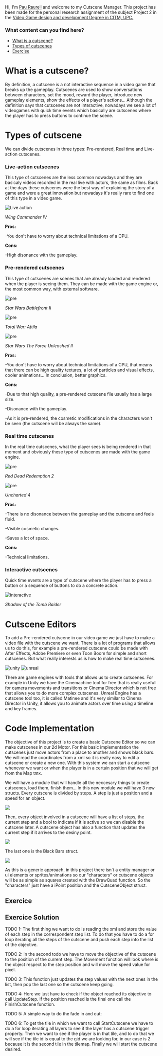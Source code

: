 Hi, I'm [Pau Raurell](https://github.com/pauraurell) and welcome to my Cutscene Manager. This project has been made for the personal research assignment of the subject Project 2 in the [Video Game design and development Degree in CITM, UPC.](https://www.citm.upc.edu/ing/estudis/graus-videojocs/)

### What content can you find here?

* [What is a cutscene?](https://pauraurell.github.io/Cutscene-Manager/#What-is-a-cutscene?)
* [Types of cutscenes](https://pauraurell.github.io/Cutscene-Manager/#Types-of-cutscenes)
* [Exercise](https://pauraurell.github.io/Cutscene-Manager/#Exercise)


# What is a cutscene?

By definition, a cutscene is a not interactive sequence in a video game that breaks up the gameplay. Cutscenes are used to show conversations between characters, set the mood, reward the player, introduce new gameplay elements, show the effects of a player's actions... Although the definition says that cutscenes are not interactive, nowadays we see a lot of videogames with quick time events which basically are cutscenes where the player has to press buttons to continue the scene. 

# Types of cutscene

We can divide cutscenes in three types: Pre-rendered, Real time and Live-action cutscenes.

### Live-action cutscenes

This type of cutscenes are the less common nowadays and they are basicaly videos recorded in the real live with actors, the same as films. Back at the days these cutscenes were the best way of explaining the story of a game and were a great innovation but nowadays it's really rare to find one of this type in a video game.

![Live action](https://github.com/pauraurell/Cutscene-Manager/blob/master/docs/gifs/Live-Action%20Cutscene%20Mark%20Hamill.gif?raw=true)

*Wing Commander IV*

**Pros:** 

-You don't have to worry about technical limitations of a CPU.

**Cons:** 

-High disonance with the gameplay.



### Pre-rendered cutscenes

This type of cutscenes are scenes that are already loaded and rendered when the player is seeing them. They can be made with the game engine or, the most common way, with external software. 

![pre](https://github.com/pauraurell/Cutscene-Manager/blob/master/docs/gifs/Battlefront%202%20pre-rendered%20cutscene.gif?raw=true)

*Star Wars Battlefront II*


![pre](https://github.com/pauraurell/Cutscene-Manager/blob/master/docs/gifs/Attila%20Total%20War%20pre-rendered%20cutscene.gif?raw=true)

*Total War: Attila*


![pre](https://github.com/pauraurell/Cutscene-Manager/blob/master/docs/gifs/The%20Force%20Unleashed%202%20pre-rendered%20cutscene.gif?raw=true)

*Star Wars The Force Unleashed II*


**Pros:** 

-You don't have to worry about technical limitations of a CPU, that means that there can be high quality textures, a lot of particles and visual effects, cooler animations... In conclusion, better graphics.

**Cons:** 

-Due to that high quality, a pre-rendered cutscene file usually has a large size. 

-Disonance with the gameplay.

-As it is pre-rendered, the cosmetic modifications in the characters won't be seen (the cutscene will be always the same).

### Real time cutscenes

In the real time cutscenes, what the player sees is being rendered in that moment and obviously these type of cutscenes are made with the game engine.&nbsp;
 
![pre](https://github.com/pauraurell/Cutscene-Manager/blob/master/docs/gifs/Red%20Dead%20Redemption%202%20real%20time%20cutscene.gif?raw=true)

*Red Dead Redemption 2*


![pre](https://github.com/pauraurell/Cutscene-Manager/blob/master/docs/gifs/Uncharted%204%20real%20time%20cutscene.gif?raw=true)

*Uncharted 4*


**Pros:** 

-There is no disonance between the gameplay and the cutscene and feels fluid.

-Visible cosmetic changes.

-Saves a lot of space. 

**Cons:** 

-Technical limitations. 


### Interactive cutscenes
Quick time events are a type of cutscene where the player has to press a button or a sequence of buttons to do a concrete action.

![interactive](https://github.com/pauraurell/Cutscene-Manager/blob/master/docs/gifs/Shadow%20of%20The%20Tomb%20Raider%20interactive%20cutscene.gif?raw=true)

*Shadow of the Tomb Raider* 


# Cutscene Editors

To add a Pre-rendered cutscene in our video game we just have to make a video file with the cutscene we want. There is a lot of programs that allows us to do this, for example a pre-rendered cutscene could be made with After Effects, Adobe Premiere or even Toon Boom for simple and short cutscenes. But what really interests us is how to make real time cutscenes. 


![unity](https://github.com/pauraurell/Cutscene-Manager/blob/master/docs/unity.png?raw=true)
![unreal](https://github.com/pauraurell/Cutscene-Manager/blob/master/docs/unreal.png?raw=true)

There are game engines with tools that allows us to create cutscenes. For example in Unity we have the Cinemachine tool for free that is really usefull for camera movements and transitions or Cinema Director which is not free that allows you to do more complex cutscenes. 
Unreal Engine has a cutscene tool too, it is called Matinee and it's very similar to Cinema Director in Unity, it allows you to animate actors over time using a timeline and key frames.

# Code Implementation

The objective of this project is to create a basic Cutscene Editor so we can make cutscenes in our 2d Motor. For this basic implementation the cutscenes just move actors from a place to another and shows black bars. We will read the coordinates from a xml so it is really easy to edit a cutscene or create a new one. With this system we can start a cutscene whenever we want or when the player is in a certain position that we will get from the Map tmx.

We will have a module that will handle all the neccesary things to create cutscenes, load them, finish them... In this new module we will have 3 new structs. Every cutscene is divided by steps. A step is just a position and a speed for an object. 

![](https://github.com/pauraurell/Cutscene-Manager/blob/master/docs/Step.PNG?raw=true)

Then, every object involved in a cutscene will have a list of steps, the current step and a bool to indicate if it is active so we can disable the cutscene later. A cutscene object has also a function that updates the current step if it arrives to the desiny point.

![](https://github.com/pauraurell/Cutscene-Manager/blob/master/docs/Object.PNG?raw=true)

The last one is the Black Bars struct.

![](https://github.com/pauraurell/Cutscene-Manager/blob/master/docs/Bars.PNG?raw=true)


As this is a generic approach, in this project there isn't a entity manager or ui elements or sprites/animations so our "characters" or cutscene objects will be as simple as squares created with the DrawQuad function. So the "characters" just have a iPoint position and the CutsceneObject struct.

## Exercice

## Exercice Solution

TODO 1: The first thing we want to do is reading the xml and store the value of each step in the correspondent step list. To do that you have to do a for loop iterating all the steps of the cutscene and push each step into the list of the objective. 

TODO 2: In the second todo we have to move the objective of the cutscene to the position of the current step. The Movement function will look where is the object respect to the step position and will move the speed value for pixel. 

TODO 3: This function just updates the step values with the next ones in the list, then pop the last one so the cutscene keep going.

TODO 4: Here we just have to check if the object reached its objective to call UpdateStep. If the position reached is the final one call the FinishCutscene function.

TODO 5: A simple way to do the fade in and out:

TODO 6: To get the tile in which we want to call StartCutscene we have to do a for loop iterating all layers to see if the layer has a cutscene trigger property. Then we want to see if the player is in that tile, and to do that we will see if the tile id is equal to the gid we are looking for, in our case is 2 because it is the second tile in the tilemap. Finally we will start the cutscene desired.
